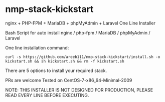 # nmp-stack-kickstart
nginx + PHP-FPM + MariaDB + phpMyAdmin + Laravel One Line Installer

Bash Script for auto install nginx / php-fpm / MariaDB / phpMyAdmin / Laravel

One line installation command: 

```
curl -s https://github.com/areeb111/nmp-stack-kickstart/install.sh -o kickstart.sh && sh kickstart.sh && rm -f kickstart.sh
```

There are 5 options to install your required stack.

PRs are welcome
Tested on CentOS-7-x86_64-Minimal-2009

NOTE: THIS INSTALLER IS NOT DESIGNED FOR PRODUCTION, PLEASE READ EVERY LINE BEFORE EXECUTING.
